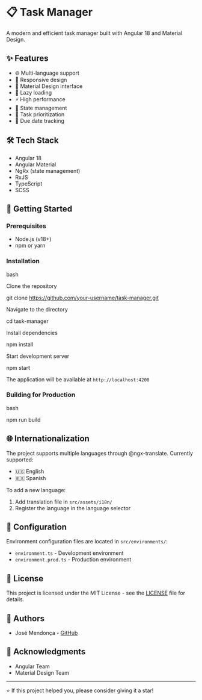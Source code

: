 # 📋 Task Manager

A modern and efficient task manager built with Angular 18 and Material Design.

## ✨ Features

- 🌐 Multi-language support
- 📱 Responsive design
- 🎨 Material Design interface
- 🚀 Lazy loading
- ⚡ High performance
- 🔄 State management
- 🎯 Task prioritization
- 📅 Due date tracking

## 🛠️ Tech Stack

- Angular 18
- Angular Material
- NgRx (state management)
- RxJS
- TypeScript
- SCSS

## 🚀 Getting Started

### Prerequisites

- Node.js (v18+)
- npm or yarn

### Installation

bash

Clone the repository

git clone https://github.com/your-username/task-manager.git

Navigate to the directory

cd task-manager

Install dependencies

npm install

Start development server

npm start

The application will be available at `http://localhost:4200`

### Building for Production

bash

npm run build

## 🌐 Internationalization

The project supports multiple languages through @ngx-translate. Currently supported:

- 🇺🇸 English
- 🇪🇸 Spanish

To add a new language:

1. Add translation file in `src/assets/i18n/`
2. Register the language in the language selector

## 🔧 Configuration

Environment configuration files are located in `src/environments/`:

- `environment.ts` - Development environment
- `environment.prod.ts` - Production environment

## 📝 License

This project is licensed under the MIT License - see the [LICENSE](LICENSE) file for details.

## 👥 Authors

- José Mendonça - [GitHub](https://github.com/MendoncaJose)

## 🙏 Acknowledgments

- Angular Team
- Material Design Team

---

⭐ If this project helped you, please consider giving it a star!
